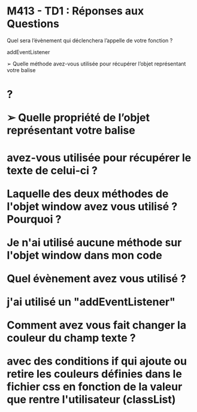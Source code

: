 # M413 - TD1 : Réponses aux Questions

Quel sera l’évènement qui déclenchera l’appelle de votre fonction ?

addEventListener

➢ Quelle méthode avez-vous utilisée pour récupérer l’objet représentant votre balise <h1> ? 


➢ Quelle propriété de l’objet représentant votre balise <h1> avez-vous utilisée pour récupérer 
le texte de celui-ci ?





Laquelle des deux méthodes de l'objet window avez vous utilisé ? Pourquoi ?

Je n'ai utilisé aucune méthode sur l'objet window dans mon code

Quel évènement avez vous utilisé ?

j'ai utilisé un "addEventListener"

Comment avez vous fait changer la couleur du champ texte ?

avec des conditions if qui ajoute ou retire les couleurs définies dans le fichier css en fonction de la valeur que rentre l'utilisateur
(classList)

